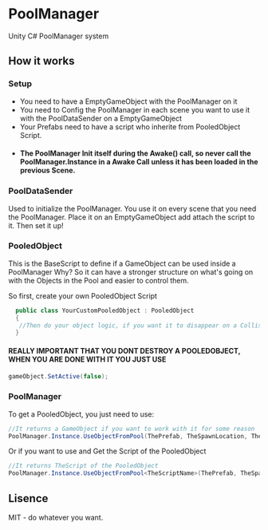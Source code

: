 # PoolManager
Unity C# PoolManager system


## How it works

### Setup
* You need to have a EmptyGameObject with the PoolManager on it
* You need to Config the PoolManager in each scene you want to use it with the PoolDataSender on a EmptyGameObject
* Your Prefabs need to have a script who inherite from PooledObject Script.
* #### The PoolManager Init itself during the Awake() call, so never call the PoolManager.Instance in a Awake Call unless it has been loaded in the previous Scene.

### PoolDataSender
Used to initialize the PoolManager. You use it on every scene that you need the PoolManager.
Place it on an EmptyGameObject add attach the script to it. Then set it up!


### PooledObject
This is the BaseScript to define if a GameObject can be used inside a PoolManager
Why? So it can have a stronger structure on what's going on with the Objects in the Pool and easier to control them.

So first, create your own PooledObject Script

```csharp
  public class YourCustomPooledObject : PooledObject
  {
   //Then do your object logic, if you want it to disappear on a CollisionHit, or after X Time, etc.
  }
```
#### REALLY IMPORTANT THAT YOU DONT DESTROY A POOLEDOBJECT, WHEN YOU ARE DONE WITH IT YOU JUST USE
```csharp
gameObject.SetActive(false);
```

### PoolManager
To get a PooledObject, you just need to use:
```csharp
//It returns a GameObject if you want to work with it for some reason
PoolManager.Instance.UseObjectFromPool(ThePrefab, TheSpawnLocation, TheSpawnRotation);
```

Or if you want to use and Get the Script of the PooledObject
```csharp
//It returns TheScript of the PooledObject
PoolManager.Instance.UseObjectFromPool<TheScriptName>(ThePrefab, TheSpawnLocation, TheSpawnRotation);
```


## Lisence
MIT - do whatever you want.
